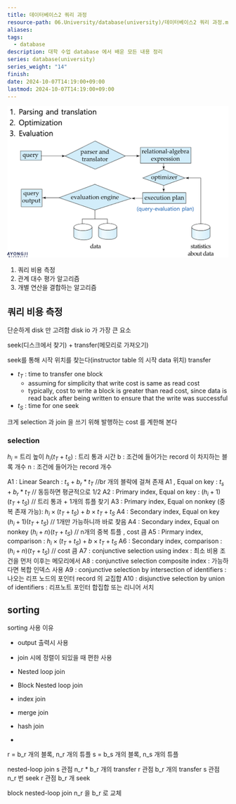 ```yaml
---
title: 데이터베이스2 쿼리 과정
resource-path: 06.University/database(university)/데이터베이스2 쿼리 과정.md
aliases:
tags:
  - database
description: 대학 수업 database 에서 배운 모든 내용 정리
series: database(university)
series_weight: "14"
finish:
date: 2024-10-07T14:19:00+09:00
lastmod: 2024-10-07T14:19:00+09:00
---
```

![](../../08.media/20241007141954.png)


1. 쿼리 비용 측정
2. 관계 대수 평가 알고리즘
3. 개별 연산을 결합하는 알고리즘


## 쿼리 비용 측정
단순하게 disk 만 고려함 disk io 가 가장 큰 요소

seek(디스크에서 찾기) + transfer(메모리로 가져오기)

seek를 통해 시작 위치를 찾는다(instructor table 의 시작 data 위치)
transfer

- $t_T$ : time to transfer one block
	- assuming for simplicity that write cost is same as read cost
	- typically, cost to write a block is greater than read cost, since data is read back after being written to ensure that the write was successful
- $t_S$ : time for one seek



크게 selection 과 join 을 쓰기 위해 발행하는 cost 를 계한해 본다
### selection

$h_i$ = 트리 높이
$h_i(t_T+t_S)$ : 트리 통과 시간
b : 조건에 들어가는 record 이 차지하는 블록 개수
n : 조건에 들어가는 record 개수

A1 : Linear Search : $t_s+b_r*t_T$ //br 개의 블락에 걸쳐 존재
A1 , Equal on key : $t_s+b_r*t_T$ // 동등하면 평균적으로 1/2
A2 : Primary index, Equal on key : $(h_i+1)(t_T+t_S)$ // 트리 통과 + 1개의 튜플 찾기
A3 : Primary index, Equal on nonkey (중복 존재 가능): $h_i\times(t_T+t_S)+b\times t_T + t_S$ 
A4 : Secondary index, Equal on key $(h_i+1)(t_T+t_S)$ //  1개만 가능하니까 바로 찾음
A4 : Secondary index, Equal on nonkey $(h_i+n)(t_T+t_S)$ // n개의 중복 튜플 , cost 큼
A5 : Pirmary index, comparison : $h_i\times(t_T+t_S)+b\times t_T + t_S$ 
A6 : Secondary index, comparison : $(h_i+n)(t_T+t_S)$ // cost 큼
A7 : conjunctive selection using index :  최소 비용 조건을 먼저 이후는 메모리에서
A8 : conjunctive selection composite index : 가능하다면 복합 인덱스 사용
A9 : conjunctive selection by intersection of identifiers :  나오는 리프 노드의 포인터 record 의 교집합
A10 : disjunctive selection by union of identifiers : 리프노트 포인터 합집합 또는 리니어 서치



## sorting
sorting 사용 이유
- output 출력시 사용
- join 시에 정렬이 되있을 때 편한 사용



- Nested loop join
- Block Nested loop join
- index join
- merge join
- hash join
- 





r = b_r 개의 블록, n_r 개의 튜플
s = b_s 개의 블록, n_s 개의 튜플


nested-loop join
s 관점 n_r \* b_r 개의 transfer
r 관점 b_r 개의 transfer
s 관점 n_r 번 seek
r 관점 b_r 개 seek


block nested-loop join
n_r 을 b_r 로 교체